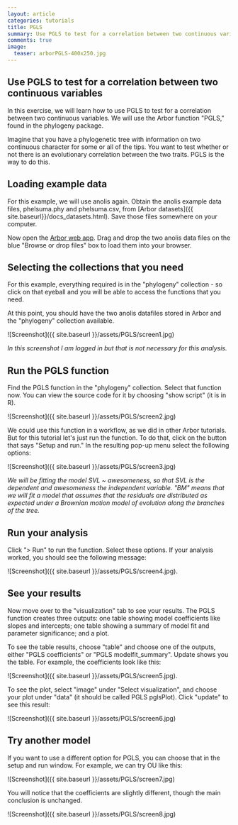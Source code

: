 ```yaml
---
layout: article
categories: tutorials
title: PGLS
summary: Use PGLS to test for a correlation between two continuous variables
comments: true
image:
  teaser: arborPGLS-400x250.jpg
---
```


## Use PGLS to test for a correlation between two continuous variables

In this exercise, we will learn how to use PGLS to test for a correlation between two continuous variables. We will use the Arbor function "PGLS," found in the phylogeny package.

Imagine that you have a phylogenetic tree with information on two continuous character for some or all of the tips. You want to test whether or not there is an evolutionary correlation between the two traits. PGLS is the way to do this.

## Loading example data

For this example, we will use anolis again. Obtain the anolis example data files, phelsuma.phy and phelsuma.csv, from [Arbor datasets]({{ site.baseurl}}/docs_datasets.html). Save those files somewhere on your computer.

Now open the [Arbor web app](http://arbor.arborworkflows.com). Drag and drop the two anolis data files on the blue "Browse or drop files" box to load them into your browser.

## Selecting the collections that you need

For this example, everything required is in the "phylogeny" collection - so click on that eyeball and you will be able to access the functions that you need.

At this point, you should have the two anolis datafiles stored in Arbor and the "phylogeny" collection available.

![Screenshot]({{ site.baseurl }}/assets/PGLS/screen1.jpg)

*In this screenshot I am logged in but that is not necessary for this analysis.*

## Run the PGLS function

Find the PGLS function in the "phylogeny" collection. Select that function now. You can view the source code for it by choosing "show script" (it is in R).

![Screenshot]({{ site.baseurl }}/assets/PGLS/screen2.jpg)

We could use this function in a workflow, as we did in other Arbor tutorials. But for this tutorial let's just run the function. To do that, click on the button that says "Setup and run." In the resulting pop-up menu select the following options:

![Screenshot]({{ site.baseurl }}/assets/PGLS/screen3.jpg)

*We will be fitting the model SVL ~ awesomeness, so that SVL is the dependent and awesomeness the independent variable. "BM" means that we will fit a model that assumes that the residuals are distributed as expected under a Brownian motion model of evolution along the branches of the tree.*

## Run your analysis

Click "> Run" to run the function. Select these options. If your analysis worked, you should see the following message:

![Screenshot]({{ site.baseurl }}/assets/PGLS/screen4.jpg).


## See your results

Now move over to the "visualization" tab to see your results. The PGLS function creates three outputs: one table showing model coefficients like slopes and intercepts; one table showing a summary of model fit and parameter significance; and a plot.

To see the table results, choose "table" and choose one of the outputs, either "PGLS coefficients" or "PGLS modelfit_summary". Update shows you the table. For example, the coefficients look like this:

![Screenshot]({{ site.baseurl }}/assets/PGLS/screen5.jpg).

To see the plot, select "image" under "Select visualization", and choose your  plot under "data" (it should be called PGLS pglsPlot). Click "update" to see this result:

![Screenshot]({{ site.baseurl }}/assets/PGLS/screen6.jpg)

## Try another model

If you want to use a different option for PGLS, you can choose that in the setup and run window. For example, we can try OU like this:

![Screenshot]({{ site.baseurl }}/assets/PGLS/screen7.jpg)

You will notice that the coefficients are slightly different, though the main conclusion is unchanged.

![Screenshot]({{ site.baseurl }}/assets/PGLS/screen8.jpg)
